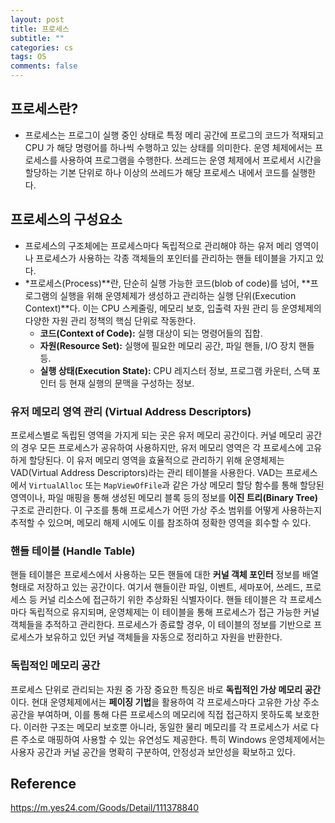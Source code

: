 ```yaml
---
layout: post
title: 프로세스
subtitle: ""
categories: cs
tags: OS
comments: false
---
```


## 프로세스란?

- 프로세스는 프로그이 실행 중인 상태로 특정 메리 공간에 프로그의 코드가 적재되고 CPU 가 해당 명령어를 하나씩 수행하고 있는 상태를 의미한다. 운영 체제에서는 프로세스를 사용하여 프로그램을 수행한다. 쓰레드는 운영 체제에서 프로세서 시간을 할당하는 기본 단위로 하나 이상의 쓰레드가 해당 프로세스 내에서 코드를 실행한다.

## 프로세스의 구성요소

- 프로세스의 구조체에는 프로세스마다 독립적으로 관리해야 하는 유저 메리 영역이나 프로세스가 사용하는 각종 객체들의 포인터를 관리하는 핸들 테이블을 가지고 있다.
- *프로세스(Process)**란, 단순히 실행 가능한 코드(blob of code)를 넘어, **프로그램의 실행을 위해 운영체제가 생성하고 관리하는 실행 단위(Execution Context)**다. 이는 CPU 스케줄링, 메모리 보호, 입출력 자원 관리 등 운영체제의 다양한 자원 관리 정책의 핵심 단위로 작동한다.
  - **코드(Context of Code):** 실행 대상이 되는 명령어들의 집합.
  - **자원(Resource Set):** 실행에 필요한 메모리 공간, 파일 핸들, I/O 장치 핸들 등.
  - **실행 상태(Execution State):** CPU 레지스터 정보, 프로그램 카운터, 스택 포인터 등 현재 실행의 문맥을 구성하는 정보.

### 유저 메모리 영역 관리 (Virtual Address Descriptors)

프로세스별로 독립된 영역을 가지게 되는 곳은 유저 메모리 공간이다. 커널 메모리 공간의 경우 모든 프로세스가 공유하여 사용하지만, 유저 메모리 영역은 각 프로세스에 고유하게 할당된다. 이 유저 메모리 영역을 효율적으로 관리하기 위해 운영체제는 VAD(Virtual Address Descriptors)라는 관리 테이블을 사용한다.
VAD는 프로세스에서 `VirtualAlloc` 또는 `MapViewOfFile`과 같은 가상 메모리 할당 함수를 통해 할당된 영역이나, 파일 매핑을 통해 생성된 메모리 블록 등의 정보를 **이진 트리(Binary Tree)** 구조로 관리한다. 이 구조를 통해 프로세스가 어떤 가상 주소 범위를 어떻게 사용하는지 추적할 수 있으며, 메모리 해제 시에도 이를 참조하여 정확한 영역을 회수할 수 있다.

### 핸들 테이블 (Handle Table)

핸들 테이블은 프로세스에서 사용하는 모든 핸들에 대한 **커널 객체 포인터** 정보를 배열 형태로 저장하고 있는 공간이다. 여기서 핸들이란 파일, 이벤트, 세마포어, 쓰레드, 프로세스 등 커널 리소스에 접근하기 위한 추상화된 식별자이다.
핸들 테이블은 각 프로세스마다 독립적으로 유지되며, 운영체제는 이 테이블을 통해 프로세스가 접근 가능한 커널 객체들을 추적하고 관리한다. 프로세스가 종료할 경우, 이 테이블의 정보를 기반으로 프로세스가 보유하고 있던 커널 객체들을 자동으로 정리하고 자원을 반환한다.

### 독립적인 메모리 공간

프로세스 단위로 관리되는 자원 중 가장 중요한 특징은 바로 **독립적인 가상 메모리 공간**이다. 현대 운영체제에서는 **페이징 기법**을 활용하여 각 프로세스마다 고유한 가상 주소 공간을 부여하며, 이를 통해 다른 프로세스의 메모리에 직접 접근하지 못하도록 보호한다.
이러한 구조는 메모리 보호뿐 아니라, 동일한 물리 메모리를 각 프로세스가 서로 다른 주소로 매핑하여 사용할 수 있는 유연성도 제공한다. 특히 Windows 운영체제에서는 사용자 공간과 커널 공간을 명확히 구분하여, 안정성과 보안성을 확보하고 있다.


## Reference

<https://m.yes24.com/Goods/Detail/111378840>